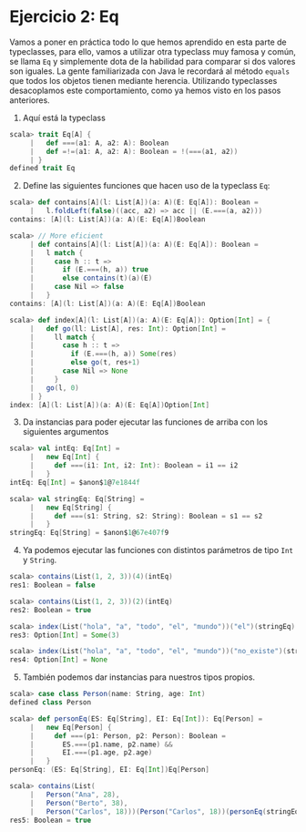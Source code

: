 # Ejercicio 2: Eq

Vamos a poner en práctica todo lo que hemos aprendido en esta parte de typeclasses, para ello, vamos a utilizar otra typeclass muy famosa y común, se llama `Eq` y simplemente dota de la habilidad para comparar si dos valores son iguales. La gente familiarizada con Java le recordará al método `equals` que todos los objetos tienen mediante herencia. Utilizando typeclasses desacoplamos este comportamiento, como ya hemos visto en los pasos anteriores.

1. Aquí está la typeclass

```scala
scala> trait Eq[A] {
     |   def ===(a1: A, a2: A): Boolean
     |   def =!=(a1: A, a2: A): Boolean = !(===(a1, a2))
     | }
defined trait Eq
```

2. Define las siguientes funciones que hacen uso de la typeclass `Eq`:

```scala
scala> def contains[A](l: List[A])(a: A)(E: Eq[A]): Boolean =
     |   l.foldLeft(false)((acc, a2) => acc || (E.===(a, a2)))
contains: [A](l: List[A])(a: A)(E: Eq[A])Boolean

scala> // More eficient
     | def contains[A](l: List[A])(a: A)(E: Eq[A]): Boolean =
     |   l match {
     |     case h :: t =>
     |       if (E.===(h, a)) true
     |       else contains(t)(a)(E)
     |     case Nil => false
     |   }
contains: [A](l: List[A])(a: A)(E: Eq[A])Boolean

scala> def index[A](l: List[A])(a: A)(E: Eq[A]): Option[Int] = {
     |   def go(ll: List[A], res: Int): Option[Int] =
     |     ll match {
     |       case h :: t =>
     |         if (E.===(h, a)) Some(res)
     |         else go(t, res+1)
     |       case Nil => None
     |     }
     |   go(l, 0)
     | }
index: [A](l: List[A])(a: A)(E: Eq[A])Option[Int]
```

3. Da instancias para poder ejecutar las funciones de arriba con los siguientes argumentos

```scala
scala> val intEq: Eq[Int] =
     |   new Eq[Int] {
     |     def ===(i1: Int, i2: Int): Boolean = i1 == i2
     |   }
intEq: Eq[Int] = $anon$1@7e1844f

scala> val stringEq: Eq[String] =
     |   new Eq[String] {
     |     def ===(s1: String, s2: String): Boolean = s1 == s2
     |   }
stringEq: Eq[String] = $anon$1@67e407f9
```

4. Ya podemos ejecutar las funciones con distintos parámetros de tipo `Int` y `String`.

```scala
scala> contains(List(1, 2, 3))(4)(intEq)
res1: Boolean = false

scala> contains(List(1, 2, 3))(2)(intEq)
res2: Boolean = true

scala> index(List("hola", "a", "todo", "el", "mundo"))("el")(stringEq)
res3: Option[Int] = Some(3)

scala> index(List("hola", "a", "todo", "el", "mundo"))("no_existe")(stringEq)
res4: Option[Int] = None
```

5. También podemos dar instancias para nuestros tipos propios.

```scala
scala> case class Person(name: String, age: Int)
defined class Person

scala> def personEq(ES: Eq[String], EI: Eq[Int]): Eq[Person] =
     |   new Eq[Person] {
     |     def ===(p1: Person, p2: Person): Boolean =
     |       ES.===(p1.name, p2.name) &&
     |       EI.===(p1.age, p2.age)
     |   }
personEq: (ES: Eq[String], EI: Eq[Int])Eq[Person]

scala> contains(List(
     |   Person("Ana", 28),
     |   Person("Berto", 38),
     |   Person("Carlos", 18)))(Person("Carlos", 18))(personEq(stringEq, intEq))
res5: Boolean = true
```
